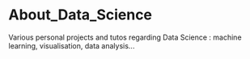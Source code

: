 # About_Data_Science
Various personal projects and tutos regarding Data Science : machine learning, visualisation, data analysis...
